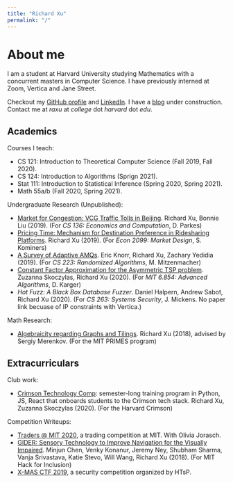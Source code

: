 ```yaml
---
title: "Richard Xu"
permalink: "/"
---
```

# About me

I am a student at Harvard University studying Mathematics with a concurrent masters in Computer Science. I have previously interned at Zoom, Vertica and Jane Street.

Checkout my [GitHub profile](https://github.com/rxu18) and [LinkedIn](https://www.linkedin.com/in/richard-xu-07bb22b1/). I have a [blog](https://www.bccalculus.com) under construction. Contact me at *raxu* at *college* dot *harvard* dot *edu*.

## Academics
Courses I teach:
- CS 121: Introduction to Theoretical Computer Science (Fall 2019, Fall 2020).
- CS 124: Introduction to Algorithms (Sprign 2021).
- Stat 111: Introduction to Statistical Inference (Spring 2020, Spring 2021).
- Math 55a/b (Fall 2020, Spring 2021).

Undergraduate Research (Unpublished):
- [Market for Congestion: VCG Traffic Tolls in Beijing](https://rxu18.github.io/Papers/Market%20for%20Congestion.pdf). Richard Xu, Bonnie Liu (2019). (For *CS 136: Economics and Computation*, D. Parkes)
- [Pricing Time: Mechanism for Destination Preference in Ridesharing Platforms](https://rxu18.github.io/Papers/Pricing%20Time.pdf). Richard Xu (2019). (For *Econ 2099: Market Design*, S. Kominers)
- [A Survey of Adaptive AMQs](https://rxu18.github.io/Papers/Adaptive%20AMQ.pdf). Eric Knorr, Richard Xu, Zachary Yedidia (2019). (For *CS 223: Randomized Algorithms*, M. Mitzenmacher)
- [Constant Factor Approximation for the Asymmetric TSP problem](https://rxu18.github.io/Papers/Constant%20ATSP.pdf). Zuzanna Skoczylas, Richard Xu (2020). (For *MIT 6.854: Advanced Algorithms*, D. Karger)
- *Hot Fuzz: A Black Box Database Fuzzer*. Daniel Halpern, Andrew Sabot, Richard Xu (2020). (For *CS 263: Systems Security*, J. Mickens. No paper link becuase of IP constraints with Vertica.)

Math Research:
- [Algebraicity regarding Graphs and Tilings](https://math.mit.edu/research/highschool/primes/materials/2017/Xu.pdf). Richard Xu (2018), advised by Sergiy Merenkov. (For the MIT PRIMES program)

## Extracurriculars
Club work:
- [Crimson Technology Comp](https://github.com/crimtech/crimtech-comp-f20): semester-long training program in Python, JS, React that onboards students to the Crimson tech stack. Richard Xu, Zuzanna Skoczylas (2020). (For the Harvard Crimson)

Competition Writeups:
- [Traders @ MIT 2020](/comp/tamit), a trading competition at MIT. With Olivia Jorasch.
- [GIDER: Sensory Technology to Improve Navigation for the Visually Impaired](http://rxu18.github.io/Papers/Gider.pdf). Minjun Chen, Venky Konanur, Jeremy Ney, Shubham Sharma, Vanja Srivastava, Katie Stevo, Will Wang, Richard Xu (2018). (For MIT Hack for Inclusion)
- [X-MAS CTF 2019](/ctf/xmas), a security competition organized by HTsP.
